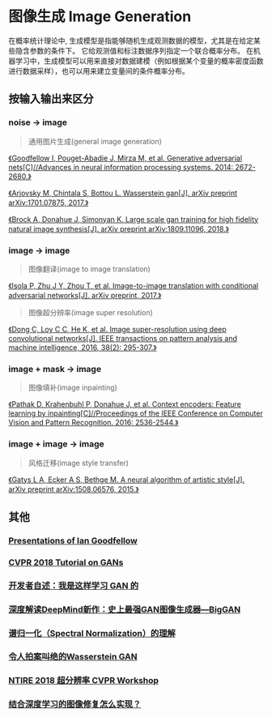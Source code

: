 # 图像生成 Image Generation

在概率统计理论中, 生成模型是指能够随机生成观测数据的模型，尤其是在给定某些隐含参数的条件下。 它给观测值和标注数据序列指定一个联合概率分布。 在机器学习中，生成模型可以用来直接对数据建模（例如根据某个变量的概率密度函数进行数据采样），也可以用来建立变量间的条件概率分布。

## 按输入输出来区分

### noise -> image

> 通用图片生成(general image generation)

[《Goodfellow I, Pouget-Abadie J, Mirza M, et al. Generative adversarial nets[C]//Advances in neural information processing systems. 2014: 2672-2680.》](http://papers.nips.cc/paper/5423-generative-adversarial-nets.pdf)

[《Arjovsky M, Chintala S, Bottou L. Wasserstein gan[J]. arXiv preprint arXiv:1701.07875, 2017.》](https://arxiv.org/pdf/1701.07875)

[《Brock A, Donahue J, Simonyan K. Large scale gan training for high fidelity natural image synthesis[J]. arXiv preprint arXiv:1809.11096, 2018.》](https://arxiv.org/pdf/1809.11096)

### image -> image

> 图像翻译(image to image translation)

[《Isola P, Zhu J Y, Zhou T, et al. Image-to-image translation with conditional adversarial networks[J]. arXiv preprint, 2017.》](https://arxiv.org/pdf/1611.07004)

> 图像超分辨率(image super resolution)

[《Dong C, Loy C C, He K, et al. Image super-resolution using deep convolutional networks[J]. IEEE transactions on pattern analysis and machine intelligence, 2016, 38(2): 295-307.》](https://arxiv.org/pdf/1501.00092)

### image + mask -> image

> 图像填补(image inpainting)

[《Pathak D, Krahenbuhl P, Donahue J, et al. Context encoders: Feature learning by inpainting[C]//Proceedings of the IEEE Conference on Computer Vision and Pattern Recognition. 2016: 2536-2544.》](https://www.cv-foundation.org/openaccess/content_cvpr_2016/papers/Pathak_Context_Encoders_Feature_CVPR_2016_paper.pdf)

### image + image -> image

> 风格迁移(image style transfer)

[《Gatys L A, Ecker A S, Bethge M. A neural algorithm of artistic style[J]. arXiv preprint arXiv:1508.06576, 2015.》](https://arxiv.org/pdf/1508.06576)

## 其他

### [Presentations of Ian Goodfellow](http://www.iangoodfellow.com/slides/)

### [CVPR 2018 Tutorial on GANs](https://sites.google.com/view/cvpr2018tutorialongans/)

### [开发者自述：我是这样学习 GAN 的](https://www.leiphone.com/news/201707/1JEkcUZI1leAFq5L.html)

### [深度解读DeepMind新作：史上最强GAN图像生成器—BigGAN](https://www.jiqizhixin.com/articles/2018-10-12-9)

### [谱归一化（Spectral Normalization）的理解](https://blog.csdn.net/StreamRock/article/details/83590347)

### [令人拍案叫绝的Wasserstein GAN](https://zhuanlan.zhihu.com/p/25071913)

### [NTIRE 2018 超分辨率 CVPR Workshop](https://zhuanlan.zhihu.com/p/39930043)

### [结合深度学习的图像修复怎么实现？](https://www.zhihu.com/question/56801298)
